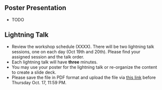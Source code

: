 ## Poster Presentation

- TODO

## Lightning Talk

- Review the workshop schedule (XXXX). There will be two lightning talk sessions, one on each day (Oct 19th and 20th). Please find your assigned session and the talk order. 
- Each lightning talk will have **three** minutes.
- You may use your poster for the lightning talk or re-organize the content to create a slide deck.
- Please save the file in PDF format and upload the file via [this link]() before Thursday Oct. 17, 11:59 PM. 


